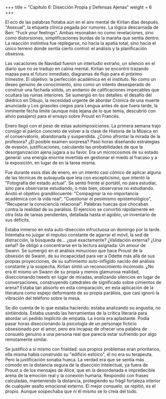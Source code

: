 +++
title = "Capítulo 6: Disección Propia y Defensas Ajenas" 
weight = 6
+++

El eco de las palabras flotaba aún en el aire mental de Kirlian días después.
"Asexual", la etiqueta clínica pegada por rumores. La lógica descarnada de
Ben: "Fuck your feelings". Ambas resonaban no como revelaciones, sino como
distorsiones, simplificaciones burdas de la maraña que sentía dentro. La
reacción instintiva fue replegarse, no hacia la apatía total, sino hacia el
único terreno donde sentía cierto control: el análisis y la planificación
obsesiva.

Las vacaciones de Navidad fueron un interludio extraño, un silencio en el diario
que no se tradujo en calma mental. Kirlian se encontró trazando mapas para el
futuro inmediato, diagramas de flujo para el próximo trimestre. El objetivo: la
perfección académica en el instituto. No como un deseo genuino de conocimiento,
sino como un intento desesperado de construir una fachada sólida, un andamio de
calificaciones impecables que ocultara las ruinas interiores. Se sumergió en los
detalles: el desafío del diédrico en Dibujo, la necesidad urgente de abordar
Crónica de una muerte anunciada y Los girasoles ciegos para Lengua antes de que
fuera tarde, la inminente fecha límite (aunque más lejana de lo que temía,
descubrió con alivio pasajero) para el ensayo sobre Proust en Francés.

Enero llegó con el peso de estas autoimposiciones. La primera semana trajo
consigo el pánico concreto de volver a la clase de Historia de la Música en el
conservatorio, abandonada y suspendida. ¿Cómo afrontar la mirada de la
profesora? ¿El posible examen sorpresa? Pasó horas diseñando estrategias de
evasión, justificaciones, calculando las probabilidades de que la
desorganización ajena jugara a su favor. Era un microcosmos de su estado
general: una energía enorme invertida en gestionar el miedo al fracaso y a la
exposición, en lugar de en la tarea misma.

Fue durante esos días de enero, en un intento casi cómico de aplicar alguna de
las técnicas de autoayuda que leía con escepticismo, que intentó la "Fotografía
del estado actual". Se sentó frente al portátil, no para estudiar, sino para
observarse estudiando, o más bien, observarse no estudiando. Anotó el objetivo
grandilocuente: "Compaginar la no-importancia académica con la vida real",
"Cuestionar el pesimismo epistemológico", "Recuperar la consciencia relacional".
Palabras huecas que chocaban contra la realidad de su parálisis. El ejercicio se
convirtió rápidamente en otra lista de tareas pendientes, detallada hasta el
agobio, un inventario de sus déficits.

Estaba inmerso en esta auto-disección infructuosa un domingo por la tarde.
Intentaba no juzgar el impulso constante de agarrar el móvil, la sed de
distracción, la búsqueda de... ¿qué exactamente? ¿Validación externa? ¿Una
señal? Se obligó a concentrarse en la lectura asignada: Un amour de Swann. Se
sumergió en el análisis minucioso que hace Proust de la obsesión de Swann, de su
incapacidad para ver a Odette más allá de sus propias proyecciones, de su
sufrimiento auto-infligido nacido del análisis constante y la sospecha. Kirlian
sintió un reconocimiento incómodo. ¿No era él mismo un Swann de su propia y
menos glamurosa realidad, diseccionando tweets en lugar de miradas, analizando
silencios en lugar de conversaciones, construyendo catedrales de significado
sobre cimientos de arena? Estaba tan absorto en esta comparación, en esta
aplicación de la literatura como espejo deformante de su propia parálisis, que
casi ignoró la vibración del teléfono sobre la mesa.

Se dio cuenta de lo que estaba haciendo: estaba analizando su angustia, no
sintiéndola. Estaba usando las herramientas de la crítica literaria para abordar
un pedido implícito de empatía. La ironía era aplastante. Podía pasar horas
diseccionando la psicología de un personaje ficticio obsesionado por el amor,
pero era incapaz de ofrecer una palabra de consuelo genuino a una persona real
que parecía estar sufriendo por algo remotamente similar.

Se justificó a sí mismo con frialdad: sus propios problemas eran prioritarios,
ella misma había construido su "edificio estoico", él no era su terapeuta. Pero
la justificación sonaba hueca. La verdad era que se sentía más cómodo en la
distancia segura de la disección intelectual, ya fuera de Proust o de los
mensajes de Alice, que en la desordenada e impredecible arena de la emoción real y la
conexión humana. Respondió con frases calculadas, manteniendo la distancia,
protegiendo su frágil fortaleza interior de cualquier asalto emocional externo.
El mejor consuelo, se repitió, es el propio. Aunque sospechaba que ni él mismo
se lo creía del todo.